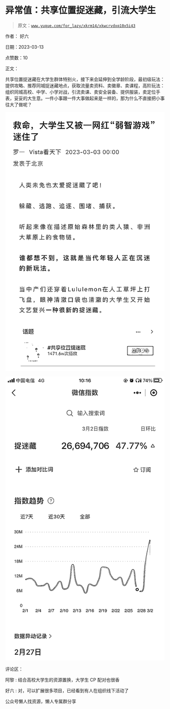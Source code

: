 # 异常值：共享位置捉迷藏，引流大学生

> 原文：[`www.yuque.com/for_lazy/xkrm14/xkwcrvdxq10x5i43`](https://www.yuque.com/for_lazy/xkrm14/xkwcrvdxq10x5i43)



作者： 好六



日期：2023-03-13



点赞数：10

<ne-hole id="u3c5d6245" data-lake-id="u3c5d6245">

正文：



共享位置捉迷藏在大学生群体特别火，接下来会延伸到全学龄阶段，最初级玩法：提供攻略、推荐同城捉迷藏地点，获取流量卖资料、卖徽章、卖课程，高阶玩法：组织同城高校、中学、小学对战，引流卖课、卖安全装备、提供服装，卖定位手表，妥妥的大生意。一件小事跟一件大事做起来是一样的，那为什么不直接把小事往大了做呢？



![](img/af482d4e081700ac931e21e79175eeb3.png)



![](img/c015efd1066a30e1c8b5de375c3128ce.png)

<ne-hole id="u9d8ebd36" data-lake-id="u9d8ebd36">

评论区：



阿黎 : 结合高校大学生的资源置换，大学生 CP 配对也很香



好六 : 对，可以扩展很多项目，已经看到有人在组织线下活动了

<ne-hole id="u69430471" data-lake-id="u69430471">

公众号懒人找资源，懒人专属群分享

</ne-hole></ne-hole></ne-hole>